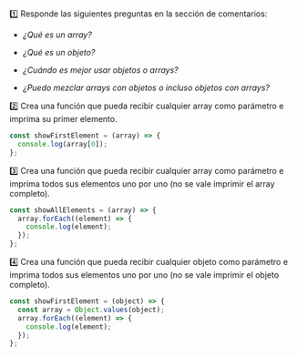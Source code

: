 1️⃣ Responde las siguientes preguntas en la sección de comentarios:

- _¿Qué es un array?_

- _¿Qué es un objeto?_

- _¿Cuándo es mejor usar objetos o arrays?_

- _¿Puedo mezclar arrays con objetos o incluso objetos con arrays?_

2️⃣ Crea una función que pueda recibir cualquier array como parámetro e imprima su primer elemento.

```javascript
const showFirstElement = (array) => {
  console.log(array[0]);
};
```

3️⃣ Crea una función que pueda recibir cualquier array como parámetro e imprima todos sus elementos uno por uno (no se vale imprimir el array completo).

```javascript
const showAllElements = (array) => {
  array.forEach((element) => {
    console.log(element);
  });
};
```

4️⃣ Crea una función que pueda recibir cualquier objeto como parámetro e imprima todos sus elementos uno por uno (no se vale imprimir el objeto completo).

```javascript
const showFirstElement = (object) => {
  const array = Object.values(object);
  array.forEach((element) => {
    console.log(element);
  });
};
```
